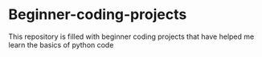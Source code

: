 # Beginner-coding-projects
This repository is filled with  beginner coding projects that have helped me learn the basics of python code
